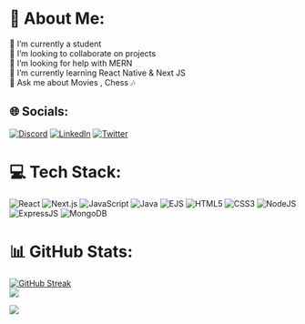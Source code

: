 # 💫 About Me:
🔭 I’m currently a student<br>👯 I’m looking to collaborate on projects<br>🤝 I’m looking for help with MERN<br>🌱 I’m currently learning React Native & Next JS<br>💬 Ask me about Movies , Chess 🎶


## 🌐 Socials:
[![Discord](https://img.shields.io/badge/Discord-%237289DA.svg?logo=discord&logoColor=white)](https://discord.gg/G4GVyuVm) [![LinkedIn](https://img.shields.io/badge/LinkedIn-%230077B5.svg?logo=linkedin&logoColor=white)](https://linkedin.com/in/akshat-purohit-8549b41b9) [![Twitter](https://img.shields.io/badge/Twitter-%231DA1F2.svg?logo=Twitter&logoColor=white)](https://twitter.com/ajay_singhhhh) 

# 💻 Tech Stack:
![React](https://img.shields.io/badge/react-%2320232a.svg?style=for-the-badge&logo=react&logoColor=%2361DAFB) ![Next.js](https://img.shields.io/badge/next.js-000000?style=for-the-badge&logo=nextdotjs&logoColor=white) ![JavaScript](https://img.shields.io/badge/javascript-%23323330.svg?style=for-the-badge&logo=javascript&logoColor=%23F7DF1E) ![Java](https://img.shields.io/badge/Java-ED8B00?style=for-the-badge&logo=openjdk&logoColor=white) ![EJS](https://img.shields.io/badge/EJS-8DBD39?style=for-the-badge&logo=ejs&logoColor=white) ![HTML5](https://img.shields.io/badge/html5-%23E34F26.svg?style=for-the-badge&logo=html5&logoColor=white)  ![CSS3](https://img.shields.io/badge/css3-%231572B6.svg?style=for-the-badge&logo=css3&logoColor=white) ![NodeJS](https://img.shields.io/badge/css3-%231572B6.svg?style=for-the-badge&logo=css3&logoColor=black) ![ExpressJS](https://img.shields.io/badge/node.js-6DA55F?style=for-the-badge&logo=node.js&logoColor=white) ![MongoDB](https://img.shields.io/badge/MongoDB-%234ea94b.svg?style=for-the-badge&logo=mongodb&logoColor=white)
# 📊 GitHub Stats:
[![GitHub Streak](https://github-readme-streak-stats.herokuapp.com?user=AkshxtPurohit&theme=monokai)](https://git.io/streak-stats) <br/>
![](https://github-readme-stats.vercel.app/api/top-langs/?username=AkshxtPurohit&theme=monokai&hide_border=false&include_all_commits=true&count_private=true&layout=compact)

![](https://komarev.com/ghpvc/?username=AkshxtPurohit)

<!-- Proudly created with GPRM ( https://gprm.itsvg.in ) -->
